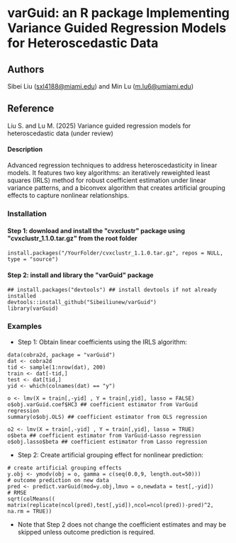 # varGuid: an R package Implementing Variance Guided Regression Models for Heteroscedastic Data

## Authors
Sibei Liu (sxl4188@miami.edu) and Min Lu (m.lu6@umiami.edu)

## Reference
Liu S. and Lu M. (2025) Variance guided regression models for heteroscedastic data (under review)

#### Description
Advanced regression techniques to address heteroscedasticity in linear models. It features two key algorithms: an iteratively reweighted least squares (IRLS) method for robust coefficient estimation under linear variance patterns, and a biconvex algorithm that creates artificial grouping effects to capture nonlinear relationships. 

### Installation
#### Step 1: download and install the "cvxclustr" package using "cvxclustr_1.1.0.tar.gz" from the root folder

```
install.packages("/YourFolder/cvxclustr_1.1.0.tar.gz", repos = NULL, type = "source")
```
#### Step 2: install and library the "varGuid" package
```
## install.packages("devtools") ## install devtools if not already installed
devtools::install_github("Sibeiliunew/varGuid")
library(varGuid)
```
### Examples

* Step 1:  Obtain linear coefficients using the IRLS algorithm:
```
data(cobra2d, package = "varGuid")
dat <- cobra2d
tid <- sample(1:nrow(dat), 200)
train <- dat[-tid,]
test <- dat[tid,]
yid <- which(colnames(dat) == "y")

o <- lmv(X = train[,-yid] , Y = train[,yid], lasso = FALSE) 
o$obj.varGuid.coef$HC3 ## coefficient estimator from VarGuid regression
summary(o$obj.OLS) ## coefficient estimator from OLS regression

o2 <- lmv(X = train[,-yid] , Y = train[,yid], lasso = TRUE) 
o$beta ## coefficient estimator from VarGuid-Lasso regression
o$obj.lasso$beta ## coefficient estimator from Lasso regression
```

* Step 2: Create artificial grouping effect for nonlinear prediction:
```
# create artificial grouping effects
y.obj <- ymodv(obj = o, gamma = c(seq(0.0,9, length.out=50))) 
# outcome prediction on new data
pred <- predict.varGuid(mod=y.obj,lmvo = o,newdata = test[,-yid]) 
# RMSE
sqrt(colMeans((  matrix(replicate(ncol(pred),test[,yid]),ncol=ncol(pred))-pred)^2, na.rm = TRUE)) 

```

* Note that Step 2 does not change the coefficient estimates and may be skipped unless outcome prediction is required.

  
